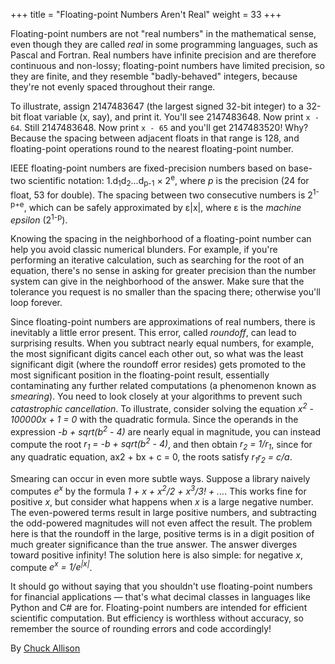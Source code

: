 +++
title = "Floating-point Numbers Aren't Real"
weight = 33
+++

Floating-point numbers are not "real numbers" in the mathematical sense, even though they are called *real* in some programming languages, such as Pascal and Fortran. Real numbers have infinite precision and are therefore continuous and non-lossy; floating-point numbers have limited precision, so they are finite, and they resemble "badly-behaved" integers, because they're not evenly spaced throughout their range.

To illustrate, assign 2147483647 (the largest signed 32-bit integer) to a 32-bit float variable (x, say), and print it. You'll see 2147483648. Now print `x - 64`. Still 2147483648. Now print `x - 65` and you'll get 2147483520! Why? Because the spacing between adjacent floats in that range is 128, and floating-point operations round to the nearest floating-point number.

IEEE floating-point numbers are fixed-precision numbers based on base-two scientific notation: 1.d<sub>1</sub>d<sub>2</sub>...d<sub>p-1</sub> × 2<sup>e</sup>, where *p* is the precision (24 for float, 53 for double). The spacing between two consecutive numbers is 2<sup>1-p+e</sup>, which can be safely approximated by ε|x|, where ε is the *machine epsilon* (2<sup>1-p</sup>).

Knowing the spacing in the neighborhood of a floating-point number can help you avoid classic numerical blunders. For example, if you're performing an iterative calculation, such as searching for the root of an equation, there's no sense in asking for greater precision than the number system can give in the neighborhood of the answer. Make sure that the tolerance you request is no smaller than the spacing there; otherwise you'll loop forever.

Since floating-point numbers are approximations of real numbers, there is inevitably a little error present. This error, called *roundoff*, can lead to surprising results. When you subtract nearly equal numbers, for example, the most significant digits cancel each other out, so what was the least significant digit (where the roundoff error resides) gets promoted to the most significant position in the floating-point result, essentially contaminating any further related computations (a phenomenon known as *smearing*). You need to look closely at your algorithms to prevent such *catastrophic cancellation*. To illustrate, consider solving the equation *x<sup>2</sup> - 100000x + 1 = 0* with the quadratic formula. Since the operands in the expression *-b + sqrt(b<sup>2</sup> - 4)* are nearly equal in magnitude, you can instead compute the root *r<sub>1</sub> = -b + sqrt(b<sup>2</sup> - 4)*, and then obtain *r<sub>2</sub> = 1/r<sub>1</sub>*, since for any quadratic equation, ax2 + bx + c = 0, the roots satisfy *r<sub>1</sub>r<sub>2</sub> = c/a*.

Smearing can occur in even more subtle ways. Suppose a library naively computes *e<sup>x</sup>* by the formula *1 + x + x<sup>2</sup>/2 + x<sup>3</sup>/3! + ...*. This works fine for positive *x*, but consider what happens when *x* is a large negative number. The even-powered terms result in large positive numbers, and subtracting the odd-powered magnitudes will not even affect the result. The problem here is that the roundoff in the large, positive terms is in a digit position of much greater significance than the true answer. The answer diverges toward positive infinity! The solution here is also simple: for negative *x*, compute *e<sup>x</sup> = 1/e<sup>|x|</sup>*.

It should go without saying that you shouldn't use floating-point numbers for financial applications — that's what decimal classes in languages like Python and C# are for. Floating-point numbers are intended for efficient scientific computation. But efficiency is worthless without accuracy, so remember the source of rounding errors and code accordingly!

By [Chuck Allison](http://programmer.97things.oreilly.com/wiki/index.php/Chuck_Allison)